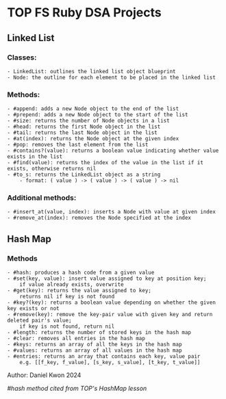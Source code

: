 # TOP FS Ruby DSA Projects

## Linked List

### Classes:
    - LinkedList: outlines the linked list object blueprint
    - Node: the outline for each element to be placed in the linked list

### Methods:
    - #append: adds a new Node object to the end of the list
    - #prepend: adds a new Node object to the start of the list
    - #size: returns the number of Node objects in a list
    - #head: returns the first Node object in the list
    - #tail: returns the last Node object in the list
    - #at(index): returns the Node object at the given index
    - #pop: removes the last element from the list
    - #contains?(value): returns a boolean value indicating whether value exists in the list
    - #find(value): returns the index of the value in the list if it exists, otherwise returns nil
    - #to_s: returns the LinkedList object as a string
        - format: ( value ) -> ( value ) -> ( value ) -> nil
### Additional methods:
    - #insert_at(value, index): inserts a Node with value at given index
    - #remove_at(index): removes the Node specified at the index


## Hash Map

### Methods
    - #hash: produces a hash code from a given value
    - #set(key, value): insert value assigned to key at position key;
        if value already exists, overwrite
    - #get(key): returns the value assigned to key;
        returns nil if key is not found
    - #key?(key): returns a boolean value depending on whether the given key exists or not
    - #remove(key): remove the key-pair value with given key and return deleted pair's value;
        if key is not found, return nil
    - #length: returns the number of stored keys in the hash map
    - #clear: removes all entries in the hash map
    - #keys: returns an array of all the keys in the hash map
    - #values: returns an array of all values in the hash map
    - #entries: returns an array that contains each key, value pair
        e.g. [[f_key, f_value], [s_key, s_value], [t_key, t_value]]


Author: Daniel Kwon 2024

_#hash method cited from TOP's HashMap lesson_